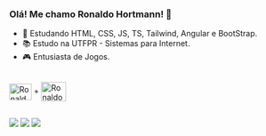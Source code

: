 ### Olá! Me chamo Ronaldo Hortmann! 👏

- 🌱 Estudando HTML, CSS, JS, TS, Tailwind, Angular e BootStrap.
- 📚 Estudo na UTFPR - Sistemas para Internet.
- 🎮 Entusiasta de Jogos.

<div style="display: inline_block"><br>
  <a href="https://www.spigotmc.org" target="_blank"><img align="center" alt="Ronaldo-Spigot" height="30" width="40" src="https://avatars.githubusercontent.com/u/4350249?s=200&v=4"></a>
  +
  <img align="center" alt="Ronaldo-Java" height="35" width="45" src="https://cdn.jsdelivr.net/gh/devicons/devicon/icons/java/java-original.svg" />
</div>

  ##
 
<div> 
  <a href="https://instagram.com/ronaldo_hort" target="_blank"><img src="https://img.shields.io/badge/-Instagram-%23E4405F?style=for-the-badge&logo=instagram&logoColor=white" target="_blank"></a>
 	<a href="https://www.twitch.tv/ronaldophc" target="_blank"><img src="https://img.shields.io/badge/Twitch-9146FF?style=for-the-badge&logo=twitch&logoColor=white" target="_blank"></a>
  <a href = "mailto:camposr@alunos.utfpr.edu.br"><img src="https://img.shields.io/badge/-Gmail-%23333?style=for-the-badge&logo=gmail&logoColor=white" target="_blank"></a>
  
</div>
